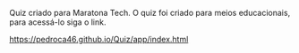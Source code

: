 Quiz criado para Maratona Tech. 
O quiz foi criado para meios educacionais, para acessá-lo siga o link.

https://pedroca46.github.io/Quiz/app/index.html
